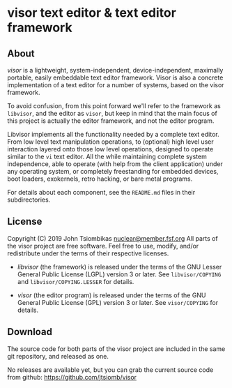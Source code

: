 visor text editor & text editor framework
=========================================

About
-----
*visor* is a lightweight, system-independent, device-independent, maximally
portable, easily embeddable text editor framework. Visor is also a concrete
implementation of a text editor for a number of systems, based on the visor
framework.

To avoid confusion, from this point forward we'll refer to the framework as
`libvisor`, and the editor as `visor`, but keep in mind that the main focus of
this project is actually the editor framework, and not the editor program.

Libvisor implements all the functionality needed by a complete text editor.
From low level text manipulation operations, to (optional) high level user
interaction layered onto those low level operations, designed to operate similar
to the `vi` text editor. All the while maintaining complete system independence,
able to operate (with help from the client application) under any operating
system, or completely freestanding for embedded devices, boot loaders,
exokernels, retro hacking, or bare metal programs.

For details about each component, see the `README.md` files in their
subdirectories.

License
-------
Copyright (C) 2019 John Tsiombikas <nuclear@member.fsf.org>
All parts of the visor project are free software. Feel free to use, modify,
and/or redistribute under the terms of their respective licenses.

 - *libvisor* (the framework) is released under the terms of the GNU Lesser
   General Public License (LGPL) version 3 or later. See `libvisor/COPYING` and
   `libvisor/COPYING.LESSER` for details.

 - *visor* (the editor program) is released under the terms of the GNU General
   Public License (GPL) version 3 or later. See `visor/COPYING` for details.

Download
--------
The source code for both parts of the visor project are included in the same git
repository, and released as one.

No releases are available yet, but you can grab the current source code from
github: https://github.com/jtsiomb/visor
